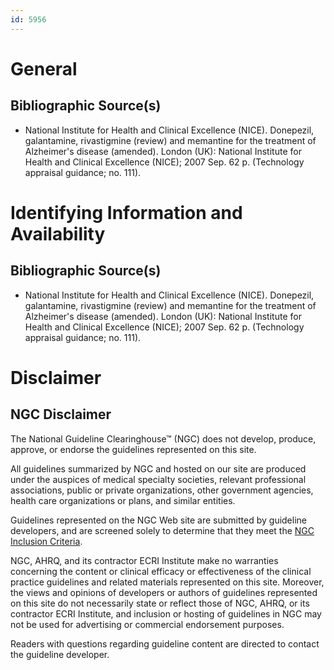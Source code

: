 ```yaml
---
id: 5956
---
```


# General

## Bibliographic Source(s)

- National Institute for Health and Clinical Excellence (NICE). Donepezil, galantamine, rivastigmine (review) and memantine for the treatment of Alzheimer's disease (amended). London (UK): National Institute for Health and Clinical Excellence (NICE); 2007 Sep. 62 p. (Technology appraisal guidance; no. 111).

# Identifying Information and Availability

## Bibliographic Source(s)

- National Institute for Health and Clinical Excellence (NICE). Donepezil, galantamine, rivastigmine (review) and memantine for the treatment of Alzheimer's disease (amended). London (UK): National Institute for Health and Clinical Excellence (NICE); 2007 Sep. 62 p. (Technology appraisal guidance; no. 111).

# Disclaimer

## NGC Disclaimer

The National Guideline Clearinghouse™ (NGC) does not develop, produce, approve, or endorse the guidelines represented on this site.

All guidelines summarized by NGC and hosted on our site are produced under the auspices of medical specialty societies, relevant professional associations, public or private organizations, other government agencies, health care organizations or plans, and similar entities.

Guidelines represented on the NGC Web site are submitted by guideline developers, and are screened solely to determine that they meet the [NGC Inclusion Criteria](/help-and-about/summaries/inclusion-criteria).

NGC, AHRQ, and its contractor ECRI Institute make no warranties concerning the content or clinical efficacy or effectiveness of the clinical practice guidelines and related materials represented on this site. Moreover, the views and opinions of developers or authors of guidelines represented on this site do not necessarily state or reflect those of NGC, AHRQ, or its contractor ECRI Institute, and inclusion or hosting of guidelines in NGC may not be used for advertising or commercial endorsement purposes.

Readers with questions regarding guideline content are directed to contact the guideline developer.


